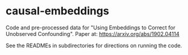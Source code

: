 # causal-embeddings
Code and pre-processed data for "Using Embeddings to Correct for Unobserved Confounding".
Paper at: https://arxiv.org/abs/1902.04114

See the READMEs in subdirectories for directions on running the code.
